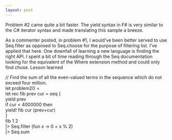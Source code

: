 ```yaml
---
layout: post
---
```

Problem #2 came quite a bit faster. The yield syntax in F# is very similar to the C# iterator syntax and made translating this sample a breeze.

As a commenter posted, in problem #1, I would've been better served to use Seq.filter as opposed to Seq.choose for the purpose of filtering list. I've applied that here. One downfall of learning a new language is finding the right API. I spent a bit of time reading through the Seq documentation looking for the equivalent of the Where extension method and could only find chose. Lesson learned

// Find the sum of all the even-valued terms in the sequence which do not exceed four million.  
let problem2() =  
   let rec fib prev cur = seq {  
         yield prev  
         if cur < 4000000 then  
           yield! fib cur (prev+cur)  
       }  
   fib 1 2  
       |> Seq.filter (fun x -> 0 = x % 2)  
       |> Seq.sum

